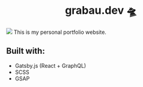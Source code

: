 <h1 align="center">grabau.dev 🛸</h1>
<img src="https://api.netlify.com/api/v1/badges/c2fb957f-b4d0-4479-b092-35e35e2b396d/deploy-status" />
This is my personal portfolio website.
<h2>Built with:</h2>
<ul>
<li>Gatsby.js (React + GraphQL)</li>
<li>SCSS</li>
<li>GSAP</li>
</ul>
